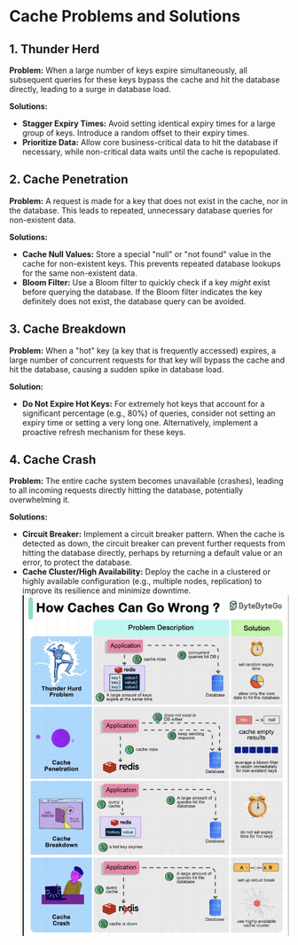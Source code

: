 # Cache Problems and Solutions

## 1. Thunder Herd

**Problem:** When a large number of keys expire simultaneously, all subsequent queries for these keys bypass the cache and hit the database directly, leading to a surge in database load.

**Solutions:**
-   **Stagger Expiry Times:** Avoid setting identical expiry times for a large group of keys. Introduce a random offset to their expiry times.
-   **Prioritize Data:** Allow core business-critical data to hit the database if necessary, while non-critical data waits until the cache is repopulated.

## 2. Cache Penetration

**Problem:** A request is made for a key that does not exist in the cache, nor in the database. This leads to repeated, unnecessary database queries for non-existent data.

**Solutions:**
-   **Cache Null Values:** Store a special "null" or "not found" value in the cache for non-existent keys. This prevents repeated database lookups for the same non-existent data.
-   **Bloom Filter:** Use a Bloom filter to quickly check if a key *might* exist before querying the database. If the Bloom filter indicates the key definitely does not exist, the database query can be avoided.

## 3. Cache Breakdown

**Problem:** When a "hot" key (a key that is frequently accessed) expires, a large number of concurrent requests for that key will bypass the cache and hit the database, causing a sudden spike in database load.

**Solution:**
-   **Do Not Expire Hot Keys:** For extremely hot keys that account for a significant percentage (e.g., 80%) of queries, consider not setting an expiry time or setting a very long one. Alternatively, implement a proactive refresh mechanism for these keys.

## 4. Cache Crash

**Problem:** The entire cache system becomes unavailable (crashes), leading to all incoming requests directly hitting the database, potentially overwhelming it.

**Solutions:**
-   **Circuit Breaker:** Implement a circuit breaker pattern. When the cache is detected as down, the circuit breaker can prevent further requests from hitting the database directly, perhaps by returning a default value or an error, to protect the database.
-   **Cache Cluster/High Availability:** Deploy the cache in a clustered or highly available configuration (e.g., multiple nodes, replication) to improve its resilience and minimize downtime.
![problems in using cache](image.png)
